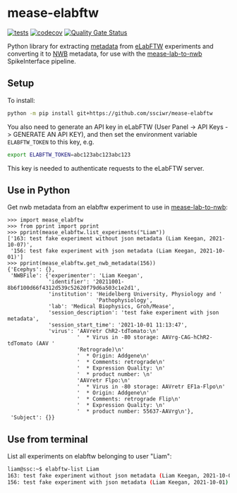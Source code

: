 # mease-elabftw

[![tests](https://github.com/ssciwr/mease-elabftw/workflows/Tests/badge.svg)](https://github.com/ssciwr/mease-elabftw/actions?query=workflow%3ATests)
[![codecov](https://codecov.io/gh/ssciwr/mease-elabftw/branch/main/graph/badge.svg?token=xJTHCFXzrz)](https://codecov.io/gh/ssciwr/mease-elabftw)
[![Quality Gate Status](https://sonarcloud.io/api/project_badges/measure?project=ssciwr_mease-elabftw&metric=alert_status)](https://sonarcloud.io/dashboard?id=ssciwr_mease-elabftw)

Python library for extracting
[metadata](https://doc.elabftw.net/metadata.html) from
[eLabFTW](https://www.elabftw.net/) experiments and converting it to
[NWB](https://nwb-schema.readthedocs.io/en/latest/) metadata, for use with
the [mease-lab-to-nwb](https://github.com/ssciwr/mease-lab-to-nwb) SpikeInterface pipeline.

## Setup

To install:

```bash
python -m pip install git+https://github.com/ssciwr/mease-elabftw
```

You also need to generate an API key in eLabFTW (User Panel -> API Keys -> GENERATE AN API KEY),
and then set the environment variable `ELABFTW_TOKEN` to this key, e.g.

```bash
export ELABFTW_TOKEN=abc123abc123abc123
```

This key is needed to authenticate requests to the eLabFTW server.

## Use in Python

Get nwb metadata from an elabftw experiment to use in [mease-lab-to-nwb](https://github.com/ssciwr/mease-lab-to-nwb):

```pycon
>>> import mease_elabftw
>>> from pprint import pprint
>>> pprint(mease_elabftw.list_experiments("Liam"))
['163: test fake experiment without json metadata (Liam Keegan, 2021-10-07)',
 '156: test fake experiment with json metadata (Liam Keegan, 2021-10-01)']
>>> pprint(mease_elabftw.get_nwb_metadata(156))
{'Ecephys': {},
 'NWBFile': {'experimenter': 'Liam Keegan',
             'identifier': '20211001-8b6f100d66f4312d539c52620f79d6a503c1e2d1',
             'institution': 'Heidelberg University, Physiology and '
                            'Pathophysiology',
             'lab': 'Medical Biophysics, Groh/Mease',
             'session_description': 'test fake experiment with json metadata',
             'session_start_time': '2021-10-01 11:13:47',
             'virus': 'AAVretr ChR2-tdTomato:\n'
                      '  * Virus in -80 storage: AAVrg-CAG-hChR2-tdTomato (AAV '
                      'Retrograde)\n'
                      '  * Origin: Addgene\n'
                      '  * Comments: retrograde\n'
                      '  * Expression Quality: \n'
                      '  * product number: \n'
                      'AAVretr Flpo:\n'
                      '  * Virus in -80 storage: AAVretr EF1a-Flpo\n'
                      '  * Origin: Addgene\n'
                      '  * Comments: retrograde Flip\n'
                      '  * Expression Quality: \n'
                      '  * product number: 55637-AAVrg\n'},
 'Subject': {}}
```

## Use from terminal

List all experiments on elabftw belonging to user "Liam":

```bash
liam@ssc:~$ elabftw-list Liam
163: test fake experiment without json metadata (Liam Keegan, 2021-10-07)
156: test fake experiment with json metadata (Liam Keegan, 2021-10-01)
```
